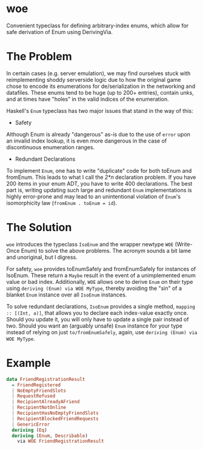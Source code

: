 # woe
Convenient typeclass for defining arbitrary-index enums, which allow for safe derivation of Enum using DerivingVia.

# The Problem
In certain cases (e.g. server emulation), we may find ourselves stuck with reimplementing shoddy serverside logic
due to how the original game chose to encode its enumerations for de/serialization in the networking and datafiles.
These enums tend to be huge (up to 200+ entries), contain unks, and at times have "holes" in the valid indices of the
enumeration.

Haskell's `Enum` typeclass has two major issues that stand in the way of this:

* Safety

Although Enum is already "dangerous" as-is due to the use of `error` upon an invalid index lookup, it is even more
dangerous in the case of discontinuous enumeration ranges.

* Redundant Declarations

To implement `Enum`, one has to write "duplicate" code for both toEnum and fromEnum. This leads to what I call the
_2*n_ declaration problem. If you have 200 items in your enum ADT, you have to write 400 declarations. The best part is,
writing updating such large and redundant `Enum` implementations is highly error-prone and may lead to an unintentional
violation of `Enum`'s isomorphicity law (`fromEnum . toEnum = id`).

# The Solution
`woe` introduces the typeclass `IsoEnum` and the wrapper newtype `WOE` (Write-Once Enum) to solve the above problems. The acronym sounds a bit lame
and unoriginal, but I digress.

For safety, `woe` provides toEnumSafely and fromEnumSafely for instances of IsoEnum. These return a `Maybe` result
in the event of a unimplemented enum value or bad index. Additionally, `WOE` allows one to
derive `Enum` on their type using `deriving (Enum) via WOE MyType`, thereby avoiding the "sin" of a blanket `Enum` 
instance over all `IsoEnum` instances.

To solve redundant declarations, `IsoEnum` provides a single method, `mapping :: [(Int, a)]`, that allows you to declare
each index-value exactly once. Should you update it, you will only have to update a single pair instead of two. Should
you want an (arguably unsafe) `Enum` instance for your type instead of relying on just `to/fromEnumSafely`, again, use ``deriving (Enum) via WOE MyType``.

# Example

```hs
data FriendRegistrationResult
  = FriendRegistered
  | NoEmptyFriendSlots
  | RequestRefused
  | RecipientAlreadyAFriend
  | RecipientNotOnline
  | RecipientHasNoEmptyFriendSlots
  | RecipientBlockedFriendRequests
  | GenericError
  deriving (Eq)
  deriving (Enum, Describable)
    via WOE FriendRegistrationResult
```
